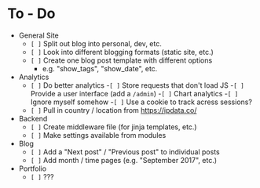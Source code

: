 # To - Do
- General Site
	- `[ ]` Split out blog into personal, dev, etc.
	- `[ ]` Look into different blogging formats (static site, etc.)
	- `[ ]` Create one blog post template with different options
		- e.g. "show_tags", "show_date", etc.
- Analytics
	- `[ ]` Do better analytics
		-`[ ]` Store requests that don't load JS
		-`[ ]` Provide a user interface (add a `/admin`)
		-`[ ]` Chart analytics
		-`[ ]` Ignore myself somehow
		-`[ ]` Use a cookie to track acress sessions?
	- `[ ]` Pull in country / location from https://ipdata.co/
- Backend
	- `[ ]` Create middleware file (for jinja templates, etc.)
	- `[ ]` Make settings available from modules
- Blog
	- `[ ]` Add a "Next post" / "Previous post" to individual posts
	- `[ ]` Add month / time pages (e.g. "September 2017", etc.)
- Portfolio
	- `[ ]` ???

